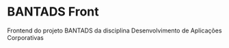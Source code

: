# BANTADS Front

Frontend do projeto BANTADS da disciplina Desenvolvimento de Aplicações Corporativas
